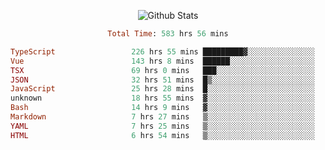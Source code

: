 <!DOCTYPE html>
<body>
<div align="center">
  
  ![Github Stats](https://github-readme-stats.vercel.app/api?username=verycrunchy&show_icons=true&theme=radical)

<!--START_SECTION:waka-->

```ruby
Total Time: 583 hrs 56 mins

TypeScript                 226 hrs 55 mins █████████▓░░░░░░░░░░░░░░░   38.87 %
Vue                        143 hrs 8 mins  ██████░░░░░░░░░░░░░░░░░░░   24.52 %
TSX                        69 hrs 0 mins   ███░░░░░░░░░░░░░░░░░░░░░░   11.82 %
JSON                       32 hrs 51 mins  █▒░░░░░░░░░░░░░░░░░░░░░░░   05.63 %
JavaScript                 25 hrs 28 mins  █░░░░░░░░░░░░░░░░░░░░░░░░   04.36 %
unknown                    18 hrs 55 mins  ▓░░░░░░░░░░░░░░░░░░░░░░░░   03.24 %
Bash                       14 hrs 9 mins   ▓░░░░░░░░░░░░░░░░░░░░░░░░   02.42 %
Markdown                   7 hrs 27 mins   ▒░░░░░░░░░░░░░░░░░░░░░░░░   01.28 %
YAML                       7 hrs 25 mins   ▒░░░░░░░░░░░░░░░░░░░░░░░░   01.27 %
HTML                       6 hrs 54 mins   ▒░░░░░░░░░░░░░░░░░░░░░░░░   01.18 %
```

<!--END_SECTION:waka-->
</div>
</body>
</html>

